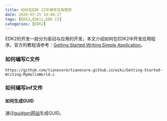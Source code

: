 ```yaml
---
title: 如何在EDK II中编写应用程序
date: 2020-05-25 14:48:17
tags: [EDK2,EDKii,EDK II]
categories: [EDK2]
---
```

EDK2的开发一般分为驱动与应用的开发，本文介绍如何在EDK2中开发应用程序。官方的教程请参考：[Getting Started Writing Simple Application](https://github.com/tianocore/tianocore.github.io/wiki/Getting-Started-Writing-Simple-Application)。

### 如何编写C文件
`https://github.com/tianocore/tianocore.github.io/wiki/Getting-Started-Writing-MyHelloWorld.c`

### 如何编写inf文件
#### 如何生成GUID
通过[guidgen网站](https://www.guidgen.com/)生成GUID。